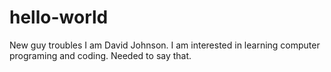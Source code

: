 # hello-world
New guy troubles
I am David Johnson. I am interested in learning computer programing and coding. 
Needed to say that.
